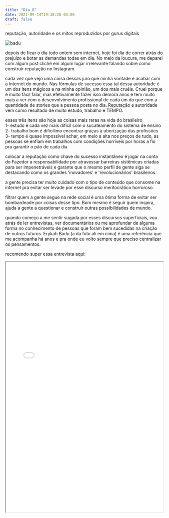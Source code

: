 ```yaml
---
title: "Dia 8"
date: 2021-09-14T19:38:28-03:00
draft: false
---
```


reputação, autoridade e os mitos reproduzidos por gurus digitais

![badu](/img/badu.png)

depois de ficar o dia todo ontem sem internet, hoje foi dia de correr atrás do prejuízo e botar as demandas todas em dia. No meio da loucura, me deparei com algum post clichê em algum lugar irrelevante falando sobre como construir reputação no Instagram.  

cada vez que vejo uma coisa dessas juro que minha vontade é acabar com a internet do mundo. Nas fórmulas de sucesso essa tal dessa autoridade é um dos itens mágicos e na minha opinião, um dos mais cruéis. Cruel porque é muito fácil falar, mas efetivamente fazer isso demora anos e tem muito mais a ver com o desenvolvimento profissional de cada um do que com a quantidade de stories que a pessoa posta no dia. Reputação e autoridade vem como resultado de muito estudo, trabalho e TEMPO.

esses três itens são hoje as coisas mais raras na vida do brasileiro </br>
1- estudo é cada vez mais difícil com o sucateamento do sistema de ensino</br>
2- trabalho bom é dificílimo encontrar graças à uberização das profissões</br>
3- tempo é quase impossível achar, em meio a alta nos preços de tudo, as pessoas se enfiam em trabalhos com condições horríveis por horas a fio pra garantir o pão de cada dia</br>

colocar a reputação como chave do sucesso instantâneo é jogar na conta do Fazedor a responsabilidade por atravessar barreiras sistêmicas criadas para ser impenetráveis e garante que o mesmo perfil de gente siga se destacando como os grandes 'inovadores' e 'revolucionários' brasileiros.

a gente precisa ter muito cuidado com o tipo de conteúdo que consome na internet pra evitar ser levade por esse discurso meritocrático horroroso. 

filtrar quem a gente segue na rede social é uma ótima forma de evitar ser bombardeade por coisas desse tipo. Bom mesmo é seguir quem inspira, ajuda a gente a questionar e construir outras possibilidades de mundo. 

quando começo a me sentir sugada por esses discursos superficiais, vou atrás de ler entrevistas, ver documentários ou me aprofundar de alguma forma no conhecimento de pessoas que foram bem sucedidas na criação de outros futuros. Erykah Badu (a da foto ali em cima) é uma referência que me acompanha há anos e pra onde eu volto sempre que preciso centralizar os pensamentos.

recomendo super essa entrevista aqui:

<iframe class="embed-responsive-item" src="(https://www.vulture.com/2018/01/erykah-badu-in-conversation.html)" width="100%" height="800" scrolling="yes"></iframe>